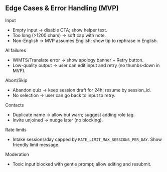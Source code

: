## Edge Cases & Error Handling (MVP)

Input
- Empty input → disable CTA; show helper text.
- Too long (>1200 chars) → soft cap with note.
- Non-English → MVP assumes English; show tip to rephrase in English.

AI failures
- WIMTS/Translate error → show apology banner + Retry button.
- Low-quality output → user can edit input and retry (no thumbs‑down in MVP).

Abort/Skip
- Abandon quiz → keep session draft for 24h; resume by session_id.
- No selection → user can go back to input to retry.

Contacts
- Duplicate name → allow but warn; suggest adding role tag.
- Invite unjoined → nudge later (no blocking).

Rate limits
- Intake sessions/day capped by `RATE_LIMIT_MAX_SESSIONS_PER_DAY`. Show friendly limit message.

Moderation
- Toxic input blocked with gentle prompt; allow editing and resubmit.


